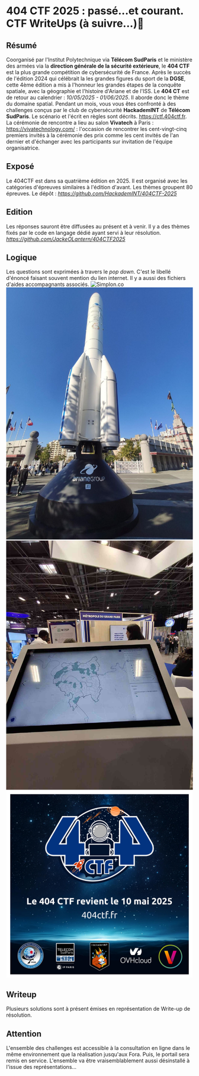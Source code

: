 # __404 CTF__ 2025 : passé...et courant. CTF WriteUps (à suivre...):calling:

## __Résumé__
Coorganisé par l'Institut Polytechnique via __Télécom SudParis__ et le ministère des armées via la __direction générale de la sécurité extérieure__, le __404 CTF__ est la plus grande compétition de cybersécurité de France. Après le succès de l'édition 2024 qui célébrait la les grandes figures du sport de la __DGSE__, cette 4ème édition a mis à l'honneur les grandes étapes de la conquête spatiale, avec la géographie et l'histoire d'Ariane et de l'ISS. Le __404 CT__ est de retour au calendrier : *10/05/2025 - 01/06/2025*. Il aborde donc le thème du domaine spatial. Pendant un mois, vous vous êtes confronté à des challenges conçus par le club de cybersécurité __HackademINT__ de __Télécom SudParis__. Le scénario et l'écrit en règles sont décrits. https://ctf.404ctf.fr. La cérémonie de rencontre a lieu au salon __Vivatech__ à Paris : https://vivatechnology.com/ : l'occasion de rencontrer les cent-vingt-cinq premiers invités à la cérémonie des prix comme les cent invités de l'an dernier et d'échanger avec les participants sur invitation de l'équipe organisatrice.

## __Exposé__
Le 404CTF est dans sa quatrième édition en 2025. Il est organisé avec les catégories d'épreuves similaires à l'édition d'avant. Les thèmes groupent 80 épreuves. Le dépôt : *https://github.com/HackademINT/404CTF-2025*  

## __Edition__
Les réponses sauront être diffusées au présent et à venir. Il y a des thèmes fixés par le code en langage dédié ayant servi à leur résolution. *https://github.com/JackeOLantern/404CTF2025* 

## __Logique__
Les questions sont exprimées à travers le *pop down*. C'est le libellé d'énoncé faisant souvent mention du lien internet. Il y a aussi des fichiers d'aides accompagnants associés.
![Simplon.co](https://www.404ctf.fr/assets/2025/logos/logo.png)
![image](assets/images/navettesiae.jpg)
![image](assets/images/panneaurama.jpg)
![image](assets/images/annonce-edition-2025.jpg)

## __Writeup__
Plusieurs solutions sont à présent émises en représentation de Write-up de résolution.

## __Attention__
L'ensemble des challenges est accessible à la consultation en ligne dans le même environnement que la réalisation jusqu'aux Fora. Puis, le portail sera remis en service. L'ensemble va être vraisemblablement aussi désinstallé à l'issue des représentations...
